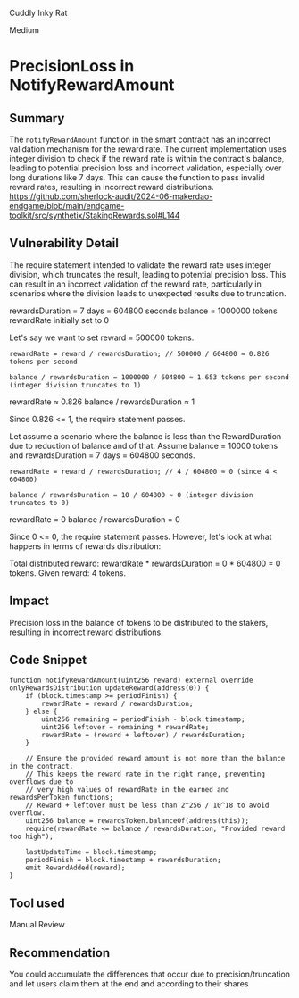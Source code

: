 Cuddly Inky Rat

Medium

# PrecisionLoss in NotifyRewardAmount

## Summary
The `notifyRewardAmount` function in the smart contract has an incorrect validation mechanism for the reward rate. The current implementation uses integer division to check if the reward rate is within the contract's balance, leading to potential precision loss and incorrect validation, especially over long durations like 7 days. This can cause the function to pass invalid reward rates, resulting in incorrect reward distributions.
https://github.com/sherlock-audit/2024-06-makerdao-endgame/blob/main/endgame-toolkit/src/synthetix/StakingRewards.sol#L144
## Vulnerability Detail
The require statement intended to validate the reward rate uses integer division, which truncates the result, leading to potential precision loss. This can result in an incorrect validation of the reward rate, particularly in scenarios where the division leads to unexpected results due to truncation.

rewardsDuration = 7 days = 604800 seconds
balance = 1000000 tokens
rewardRate initially set to 0

Let's say we want to set reward = 500000 tokens.
```solidity
rewardRate = reward / rewardsDuration; // 500000 / 604800 ≈ 0.826 tokens per second
```
```solidity
balance / rewardsDuration = 1000000 / 604800 ≈ 1.653 tokens per second (integer division truncates to 1)
```
rewardRate ≈ 0.826
balance / rewardsDuration ≈ 1

Since 0.826 <= 1, the require statement passes.

Let assume a scenario where the balance is less than the RewardDuration due to reduction of balance and of that.
Assume balance = 10000 tokens and rewardsDuration = 7 days = 604800 seconds.

```solidity
rewardRate = reward / rewardsDuration; // 4 / 604800 ≈ 0 (since 4 < 604800)
```
```solidity
balance / rewardsDuration = 10 / 604800 ≈ 0 (integer division truncates to 0)
```
rewardRate = 0
balance / rewardsDuration = 0

Since 0 <= 0, the require statement passes. However, let's look at what happens in terms of rewards distribution:

Total distributed reward: rewardRate * rewardsDuration = 0 * 604800 = 0 tokens.
Given reward: 4 tokens.

## Impact
 Precision loss in the balance of tokens to be distributed to the stakers,  resulting in incorrect reward distributions.

## Code Snippet
```solidity
function notifyRewardAmount(uint256 reward) external override onlyRewardsDistribution updateReward(address(0)) {
    if (block.timestamp >= periodFinish) {
        rewardRate = reward / rewardsDuration;
    } else {
        uint256 remaining = periodFinish - block.timestamp;
        uint256 leftover = remaining * rewardRate;
        rewardRate = (reward + leftover) / rewardsDuration;
    }

    // Ensure the provided reward amount is not more than the balance in the contract.
    // This keeps the reward rate in the right range, preventing overflows due to
    // very high values of rewardRate in the earned and rewardsPerToken functions;
    // Reward + leftover must be less than 2^256 / 10^18 to avoid overflow.
    uint256 balance = rewardsToken.balanceOf(address(this));
    require(rewardRate <= balance / rewardsDuration, "Provided reward too high");

    lastUpdateTime = block.timestamp;
    periodFinish = block.timestamp + rewardsDuration;
    emit RewardAdded(reward);
}
```
## Tool used

Manual Review

## Recommendation
You could accumulate the differences that occur due to precision/truncation and let users claim them  at the end and according to their shares